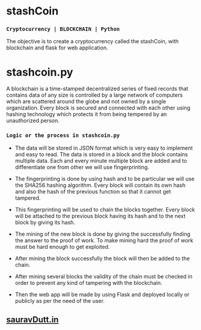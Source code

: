 # stashCoin 


### `Cryptocurrency | BLOCKCHAIN | Python`

The objective is to create a cryptocurrency called the stashCoin, with blockchain and flask for web application.

# stashcoin.py
A blockchain is a time-stamped decentralized series of fixed records that contains data of any size is controlled by a large network of computers which are scattered around the globe and not owned by a single organization. Every block is secured and connected with each other using hashing technology which protects it from being tempered by an unauthorized person. 

### `Logic or the process in stashcoin.py`

* The data will be stored in JSON format which is very easy to implement and easy to read. The data is stored in a block and the block contains multiple data. Each and every minute multiple block are added and to differentiate one from other we will use fingerprinting.

* The fingerprinting is done by using hash and to be particular we will use the SHA256 hashing algorithm. Every block will contain its own hash and also the hash of the previous function so that it cannot get tampered.

* This fingerprinting will be used to chain the blocks together. Every block will be attached to the previous block having its hash and to the next block by giving its hash.

* The mining of the new block is done by giving the successfully finding the answer to the proof of work. To make mining hard the proof of work must be hard enough to get exploited.

* After mining the block successfully the block will then be added to the chain.

* After mining several blocks the validity of the chain must be checked in order to prevent any kind of tampering with the blockchain.

* Then the web app will be made by using Flask and deployed locally or publicly as per the need of the user.

## [sauravDutt.in](https://sauravdutt.in/)

